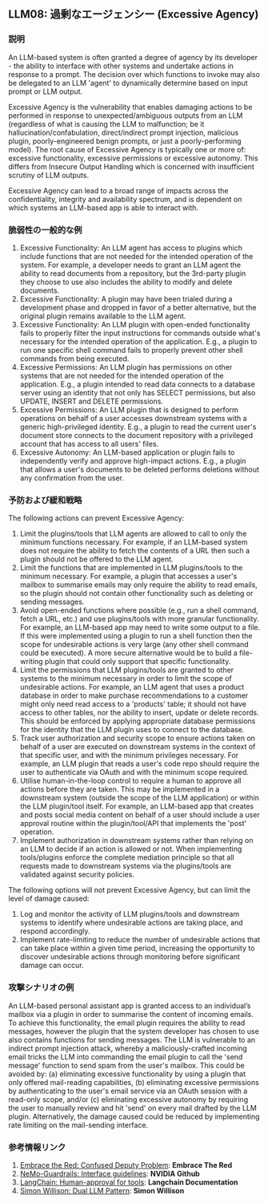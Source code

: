 ## LLM08: 過剰なエージェンシー (Excessive Agency)

### 説明

An LLM-based system is often granted a degree of agency by its developer - the ability to interface with other systems and undertake actions in response to a prompt. The decision over which functions to invoke may also be delegated to an LLM 'agent' to dynamically determine based on input prompt or LLM output.

Excessive Agency is the vulnerability that enables damaging actions to be performed in response to unexpected/ambiguous outputs from an LLM (regardless of what is causing the LLM to malfunction; be it hallucination/confabulation, direct/indirect prompt injection, malicious plugin, poorly-engineered benign prompts, or just a poorly-performing model). The root cause of Excessive Agency is typically one or more of: excessive functionality, excessive permissions or excessive autonomy. This differs from Insecure Output Handling which is concerned with insufficient scrutiny of LLM outputs.

Excessive Agency can lead to a broad range of impacts across the confidentiality, integrity and availability spectrum, and is dependent on which systems an LLM-based app is able to interact with.

### 脆弱性の一般的な例

1. Excessive Functionality: An LLM agent has access to plugins which include functions that are not needed for the intended operation of the system. For example, a developer needs to grant an LLM agent the ability to read documents from a repository, but the 3rd-party plugin they choose to use also includes the ability to modify and delete documents.
2. Excessive Functionality: A plugin may have been trialed during a development phase and dropped in favor of a better alternative, but the original plugin remains available to the LLM agent.
3. Excessive Functionality: An LLM plugin with open-ended functionality fails to properly filter the input instructions for commands outside what's necessary for the intended operation of the application. E.g., a plugin to run one specific shell command fails to properly prevent other shell commands from being executed.
4. Excessive Permissions: An LLM plugin has permissions on other systems that are not needed for the intended operation of the application. E.g., a plugin intended to read data connects to a database server using an identity that not only has SELECT permissions, but also UPDATE, INSERT and DELETE permissions.
5. Excessive Permissions: An LLM plugin that is designed to perform operations on behalf of a user accesses downstream systems with a generic high-privileged identity. E.g., a plugin to read the current user's document store connects to the document repository with a privileged account that has access to all users' files.
6. Excessive Autonomy: An LLM-based application or plugin fails to independently verify and approve high-impact actions. E.g., a plugin that allows a user's documents to be deleted performs deletions without any confirmation from the user.

### 予防および緩和戦略

The following actions can prevent Excessive Agency:

1. Limit the plugins/tools that LLM agents are allowed to call to only the minimum functions necessary. For example, if an LLM-based system does not require the ability to fetch the contents of a URL then such a plugin should not be offered to the LLM agent.
2. Limit the functions that are implemented in LLM plugins/tools to the minimum necessary. For example, a plugin that accesses a user's mailbox to summarise emails may only require the ability to read emails, so the plugin should not contain other functionality such as deleting or sending messages.
3. Avoid open-ended functions where possible (e.g., run a shell command, fetch a URL, etc.) and use plugins/tools with more granular functionality. For example, an LLM-based app may need to write some output to a file. If this were implemented using a plugin to run a shell function then the scope for undesirable actions is very large (any other shell command could be executed). A more secure alternative would be to build a file-writing plugin that could only support that specific functionality.
4. Limit the permissions that LLM plugins/tools are granted to other systems to the minimum necessary in order to limit the scope of undesirable actions. For example, an LLM agent that uses a product database in order to make purchase recommendations to a customer might only need read access to a 'products' table; it should not have access to other tables, nor the ability to insert, update or delete records. This should be enforced by applying appropriate database permissions for the identity that the LLM plugin uses to connect to the database.
5. Track user authorization and security scope to ensure actions taken on behalf of a user are executed on downstream systems in the context of that specific user, and with the minimum privileges necessary. For example, an LLM plugin that reads a user's code repo should require the user to authenticate via OAuth and with the minimum scope required.
6. Utilise human-in-the-loop control to require a human to approve all actions before they are taken. This may be implemented in a downstream system (outside the scope of the LLM application) or within the LLM plugin/tool itself. For example, an LLM-based app that creates and posts social media content on behalf of a user should include a user approval routine within the plugin/tool/API that implements the 'post' operation.
7. Implement authorization in downstream systems rather than relying on an LLM to decide if an action is allowed or not. When implementing tools/plugins enforce the complete mediation principle so that all requests made to downstream systems via the plugins/tools are validated against security policies.

The following options will not prevent Excessive Agency, but can limit the level of damage caused:

1. Log and monitor the activity of LLM plugins/tools and downstream systems to identify where undesirable actions are taking place, and respond accordingly.
2. Implement rate-limiting to reduce the number of undesirable actions that can take place within a given time period, increasing the opportunity to discover undesirable actions through monitoring before significant damage can occur.

### 攻撃シナリオの例

An LLM-based personal assistant app is granted access to an individual’s mailbox via a plugin in order to summarise the content of incoming emails. To achieve this functionality, the email plugin requires the ability to read messages, however the plugin that the system developer has chosen to use also contains functions for sending messages. The LLM is vulnerable to an indirect prompt injection attack, whereby a maliciously-crafted incoming email tricks the LLM into commanding the email plugin to call the 'send message' function to send spam from the user's mailbox. This could be avoided by:
(a) eliminating excessive functionality by using a plugin that only offered mail-reading capabilities,
(b) eliminating excessive permissions by authenticating to the user's email service via an OAuth session with a read-only scope, and/or
(c) eliminating excessive autonomy by requiring the user to manually review and hit 'send' on every mail drafted by the LLM plugin.
Alternatively, the damage caused could be reduced by implementing rate limiting on the mail-sending interface.

### 参考情報リンク

1. [Embrace the Red: Confused Deputy Problem](https://embracethered.com/blog/posts/2023/chatgpt-cross-plugin-request-forgery-and-prompt-injection./): **Embrace The Red**
2. [NeMo-Guardrails: Interface guidelines](https://github.com/NVIDIA/NeMo-Guardrails/blob/main/docs/security/guidelines.md): **NVIDIA Github**
3. [LangChain: Human-approval for tools](https://python.langchain.com/docs/modules/agents/tools/how_to/human_approval): **Langchain Documentation**
4. [Simon Willison: Dual LLM Pattern](https://simonwillison.net/2023/Apr/25/dual-llm-pattern/): **Simon Willison**
